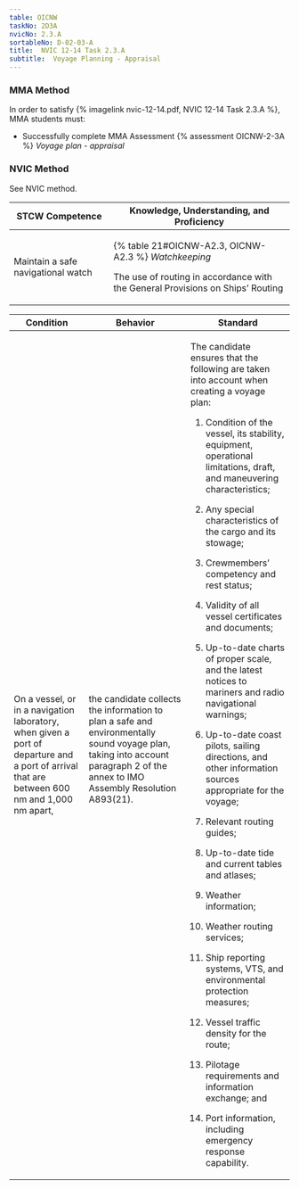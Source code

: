 ```yaml
---
table: OICNW
taskNo: 2D3A
nvicNo: 2.3.A 
sortableNo: D-02-03-A
title:  NVIC 12-14 Task 2.3.A
subtitle:  Voyage Planning - Appraisal
---
```



### MMA Method

In order to satisfy  {% imagelink nvic-12-14.pdf, NVIC 12-14 Task 2.3.A %}, MMA students must:

* Successfully complete MMA Assessment {% assessment OICNW-2-3A %} *Voyage plan - appraisal*


### NVIC Method

<a onclick="togglevisibility('nvic_methods')" >See NVIC method.</a>

<div id='nvic_methods' class='hide'>

<table>
<thead>
<tr>
<th class='forty'> STCW Competence </th>
<th class='sixty'> Knowledge, Understanding, and Proficiency </th>
</tr>
</thead>




<tbody>
<tr><td markdown='1'>

Maintain a safe navigational watch

</td><td markdown='1'>

{% table 21#OICNW-A2.3, OICNW-A2.3 %} *Watchkeeping*

The use of routing in accordance with the General Provisions on Ships’ Routing

</td></tr>


</tbody>
</table>


<table>
<thead>
<tr><th class='twenty'>  Condition </th><th class='twenty'> Behavior </th><th  class='sixty'>Standard </th></tr>
</thead>
<tbody >



<tr><td markdown='1'>

On a vessel, or in a navigation laboratory, when given a port of departure and a port of arrival that are between 600 nm and 1,000 nm apart,

</td><td markdown='1'>

the candidate collects the information to plan a safe and environmentally sound voyage plan, taking into account paragraph 2 of the annex to IMO Assembly Resolution A893(21).

<br>

<div class="tooltip" markdown='1'>



</div>


</td><td markdown='1'>

The candidate ensures that the following are taken into account when creating a voyage plan:

1. Condition of the vessel, its stability, equipment, operational limitations, draft, and maneuvering characteristics;

2. Any special characteristics of the cargo and its stowage;

3. Crewmembers’ competency and rest status;

4. Validity of all vessel certificates and documents;

5. Up-to-date charts of proper scale, and the latest notices to mariners and radio navigational warnings;

6. Up-to-date coast pilots, sailing directions, and other information sources appropriate for the voyage;

7. Relevant routing guides;

8. Up-to-date tide and current tables and atlases;

9. Weather information;

10. Weather routing services;

11. Ship reporting systems, VTS, and environmental protection measures;

12. Vessel traffic density for the route;

13. Pilotage requirements and information exchange; and

14. Port information, including emergency response capability.

</td></tr>
</tbody>
</table>
</div>
